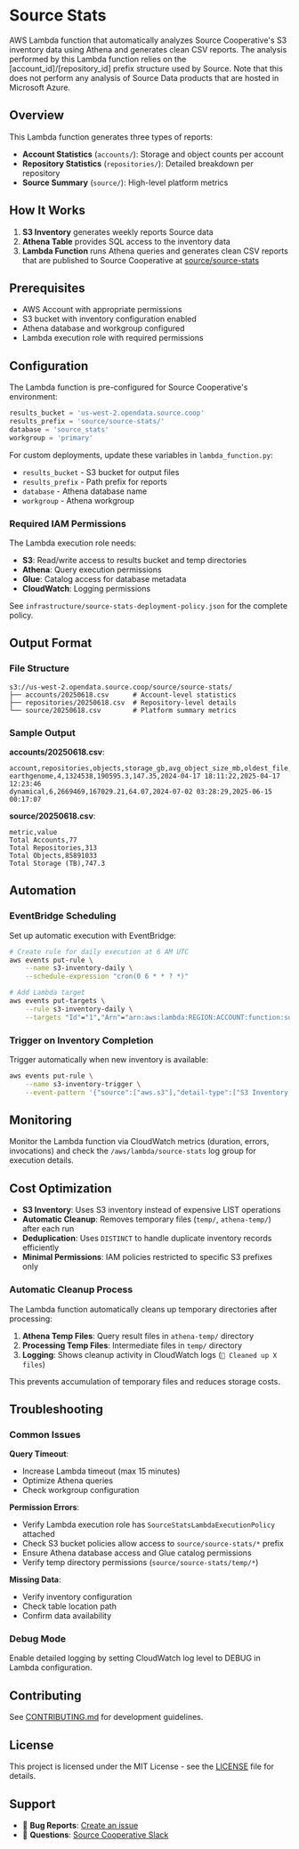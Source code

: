 # Source Stats

AWS Lambda function that automatically analyzes Source Cooperative's S3 inventory data using Athena and generates clean CSV reports. The analysis performed by this Lambda function relies on the [account_id]/[repository_id] prefix structure used by Source. Note that this does not perform any analysis of Source Data products that are hosted in Microsoft Azure.

## Overview

This Lambda function generates three types of reports:

- **Account Statistics** (`accounts/`): Storage and object counts per account
- **Repository Statistics** (`repositories/`): Detailed breakdown per repository 
- **Source Summary** (`source/`): High-level platform metrics

## How It Works

1. **S3 Inventory** generates weekly reports Source data
2. **Athena Table** provides SQL access to the inventory data  
3. **Lambda Function** runs Athena queries and generates clean CSV reports that are published to Source Cooperative at [source/source-stats](https://source.coop/source/source-stats)

## Prerequisites

- AWS Account with appropriate permissions
- S3 bucket with inventory configuration enabled
- Athena database and workgroup configured
- Lambda execution role with required permissions

## Configuration

The Lambda function is pre-configured for Source Cooperative's environment:

```python
results_bucket = 'us-west-2.opendata.source.coop'
results_prefix = 'source/source-stats/'
database = 'source_stats'
workgroup = 'primary'
```

For custom deployments, update these variables in `lambda_function.py`:

- `results_bucket` - S3 bucket for output files
- `results_prefix` - Path prefix for reports  
- `database` - Athena database name
- `workgroup` - Athena workgroup

### Required IAM Permissions

The Lambda execution role needs:
- **S3**: Read/write access to results bucket and temp directories
- **Athena**: Query execution permissions
- **Glue**: Catalog access for database metadata
- **CloudWatch**: Logging permissions

See `infrastructure/source-stats-deployment-policy.json` for the complete policy.

## Output Format

### File Structure
```
s3://us-west-2.opendata.source.coop/source/source-stats/
├── accounts/20250618.csv      # Account-level statistics
├── repositories/20250618.csv  # Repository-level details
└── source/20250618.csv        # Platform summary metrics
```

### Sample Output

**accounts/20250618.csv**:
```csv
account,repositories,objects,storage_gb,avg_object_size_mb,oldest_file,newest_file
earthgenome,4,1324538,190595.3,147.35,2024-04-17 18:11:22,2025-04-17 12:23:46
dynamical,6,2669469,167029.21,64.07,2024-07-02 03:28:29,2025-06-15 00:17:07
```

**source/20250618.csv**:
```csv
metric,value
Total Accounts,77
Total Repositories,313
Total Objects,85891033
Total Storage (TB),747.3
```

## Automation

### EventBridge Scheduling

Set up automatic execution with EventBridge:

```bash
# Create rule for daily execution at 6 AM UTC
aws events put-rule \
    --name s3-inventory-daily \
    --schedule-expression "cron(0 6 * * ? *)"

# Add Lambda target
aws events put-targets \
    --rule s3-inventory-daily \
    --targets "Id"="1","Arn"="arn:aws:lambda:REGION:ACCOUNT:function:source-stats"
```

### Trigger on Inventory Completion

Trigger automatically when new inventory is available:

```bash
aws events put-rule \
    --name s3-inventory-trigger \
    --event-pattern '{"source":["aws.s3"],"detail-type":["S3 Inventory Report Available"]}'
```

## Monitoring

Monitor the Lambda function via CloudWatch metrics (duration, errors, invocations) and check the `/aws/lambda/source-stats` log group for execution details.

## Cost Optimization

- **S3 Inventory**: Uses S3 inventory instead of expensive LIST operations
- **Automatic Cleanup**: Removes temporary files (`temp/`, `athena-temp/`) after each run
- **Deduplication**: Uses `DISTINCT` to handle duplicate inventory records efficiently
- **Minimal Permissions**: IAM policies restricted to specific S3 prefixes only

### Automatic Cleanup Process

The Lambda function automatically cleans up temporary directories after processing:

1. **Athena Temp Files**: Query result files in `athena-temp/` directory
2. **Processing Temp Files**: Intermediate files in `temp/` directory  
3. **Logging**: Shows cleanup activity in CloudWatch logs (`🧹 Cleaned up X files`)

This prevents accumulation of temporary files and reduces storage costs.

## Troubleshooting

### Common Issues

**Query Timeout**:
- Increase Lambda timeout (max 15 minutes)
- Optimize Athena queries
- Check workgroup configuration

**Permission Errors**:
- Verify Lambda execution role has `SourceStatsLambdaExecutionPolicy` attached
- Check S3 bucket policies allow access to `source/source-stats/*` prefix
- Ensure Athena database access and Glue catalog permissions
- Verify temp directory permissions (`source/source-stats/temp/*`)

**Missing Data**:
- Verify inventory configuration
- Check table location path
- Confirm data availability

### Debug Mode

Enable detailed logging by setting CloudWatch log level to DEBUG in Lambda configuration.

## Contributing

See [CONTRIBUTING.md](CONTRIBUTING.md) for development guidelines.

## License

This project is licensed under the MIT License - see the [LICENSE](LICENSE) file for details.

## Support

- 🐛 **Bug Reports**: [Create an issue](https://github.com/source-cooperative/source-stats/issues)
- 💬 **Questions**: [Source Cooperative Slack](https://join.slack.com/t/sourcecoop/shared_invite/zt-212sakf1j-fONCD4lZ_v2HP2PDpTr2dw) 